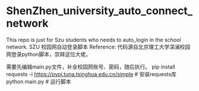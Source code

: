 # ShenZhen_university_auto_connect_network
This repo is just for Szu students who needs to auto_login in the school network.
SZU 校园网自动登录脚本
Reference: 代码源自北京理工大学深澜校园网登录python脚本，崇拜这位大佬。

需要先编辑main.py文件，补全校园网账号、密码，随后执行。
pip install requests -i https://pypi.tuna.tsinghua.edu.cn/simple # 安装requests库
python main.py # 运行脚本
